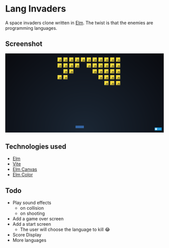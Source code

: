 # Lang Invaders

A space invaders clone written in [Elm](http://elm-lang.org/). The twist is that the enemies are programming languages.

## Screenshot

![Screenshot](screenshot.png)

## Technologies used

- [Elm](http://elm-lang.org/)
- [Vite](https://vitejs.dev/)
- [Elm Canvas](https://package.elm-lang.org/packages/joakin/elm-canvas/latest/)
- [Elm Color](https://package.elm-lang.org/packages/avh4/elm-color/latest/)

## Todo

- Play sound effects
  - on collision
  - on shooting
- Add a game over screen
- Add a start screen
  - The user will choose the language to kill 😂
- Score Display
- More languages
